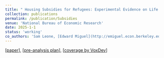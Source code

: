 ```yaml
---
title: " Housing Subsidies for Refugees: Experimental Evidence on Life Outcomes and Social Integration in Jordan"
collection: publications
permalink: /publication/Subsidies
venue: 'National Bureau of Economic Research'
date: 2025-1-1
status: 'working'
co_authors: 'Sam Leone, [Edward Miguel](http://emiguel.econ.berkeley.edu/), Bailey Palmer, [Sandra Rozo](https://www.sandrarozo.net/), [Emma Smith](https://sites.harvard.edu/emmasmith/), and Sarah Stillman'
---
```

[[paper](https://www.nber.org/papers/w33408?utm_campaign=ntwh)], [[pre-analysis plan](https://www.socialscienceregistry.org/trials/6141)], [[coverage by VoxDev](https://voxdev.org/topic/migration-urbanisation/refugee-housing-policy-learning-housing-subsidies-syrian-refugees)]




